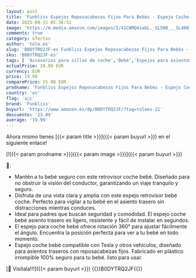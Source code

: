 ```yaml
---
layout: post
title: 'Funbliss Espejos Reposacabezas Fijos Para Bebés - Espejo Coche Bebe Compatible Con Tesla y Otros Vehículos  Rotación 360°'
date: 2025-09-15 05:36:51
image: 'https://m.media-amazon.com/images/I/41CWMQ4iabL._SL500_._SL400_.jpg'
comments: true
category: ofertas
author: 'tole.es'
slug: 'B0DYTRQ2JF-es Funbliss Espejos Reposacabezas Fijos Para Bebés - Espejo...'
sku: 'B0DYTRQ2JF-es'
tags: [ 'Accesorios para sillas de coche','Bebé','Espejos para asientos traseros','Sillas de coche y accesorios','bebe','bebés','funbliss','🇪🇸', ]
actualPrice: 19.99 EUR
currency: EUR
price: 19.99
comparePrice: 25.99 EUR
prodname: 'Funbliss Espejos Reposacabezas Fijos Para Bebés - Espejo Coche Bebe Compatible Con Tesla y Otros Vehículos  Rotación 360°'
country: 'es'
flag: '🇪🇸'
brand: 'Funbliss'
buyurl: 'https://www.amazon.es/dp/B0DYTRQ2JF/?tag=tolees-21'
descuento: '23.09'
average: '19.99'
---
```


Ahora mismo tienes [{{< param title >}}]({{< param buyurl >}}) en el siguiente enlace!

[![{{< param prodname >}}]({{< param image >}})]({{< param buyurl >}})

🔎:

- Mantén a tu bebé seguro con este retrovisor coche bebé. Diseñado para no obstruir la visión del conductor, garantizando un viaje tranquilo y seguro.
- Disfruta de una vista clara y amplia con este espejo retrovisor bebé coche. Perfecto para vigilar a tu bebé en el asiento trasero sin distracciones mientras conduces.
- Ideal para padres que buscan seguridad y comodidad. El espejo coche bebé asiento trasero es ligero, resistente y fácil de instalar en segundos.
- El espejo para coche bebé ofrece rotación 360° para ajustar fácilmente el ángulo. Encuentra la posición perfecta para ver a tu bebé en todo momento.
- Espejo coche bebé compatible con Tesla y otros vehículos, diseñado para asientos traseros con reposacabezas fijos. Fabricado en plástico irrompible 100% seguro para tu bebé. listo para usar.

[🛒 Visítala!!!]({{< param buyurl >}})
{{<world>}}B0DYTRQ2JF{{</world>}}
